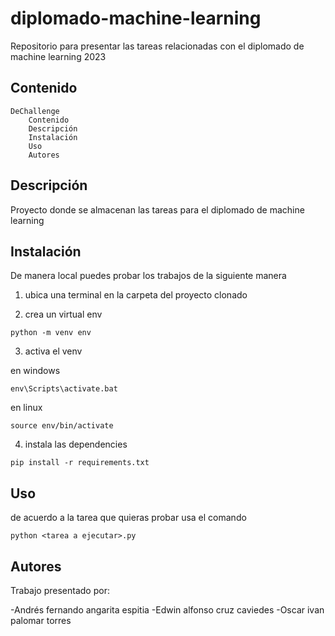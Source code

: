 # diplomado-machine-learning
Repositorio para presentar las tareas relacionadas con el diplomado de machine learning 2023

## Contenido

    DeChallenge
        Contenido
        Descripción
        Instalación
        Uso
        Autores

## Descripción

Proyecto donde se almacenan las tareas para el diplomado de machine learning

## Instalación

De manera local puedes probar los trabajos de la siguiente manera

1. ubica una terminal en la carpeta del proyecto clonado

2. crea un virtual env 
```[python]
python -m venv env 
```

3. activa el venv

en windows
```
env\Scripts\activate.bat
```
en linux
```
source env/bin/activate
```
4. instala las dependencies
```
pip install -r requirements.txt
```

## Uso

de acuerdo a la tarea que quieras probar usa el comando 

```
python <tarea a ejecutar>.py
```

## Autores
Trabajo presentado por:

-Andrés fernando angarita espitia
-Edwin alfonso cruz caviedes
-Oscar ivan palomar torres